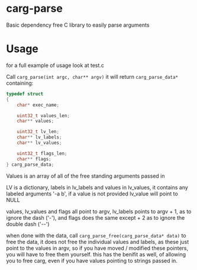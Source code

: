 # carg-parse

Basic dependency free C library to easily parse arguments

# Usage

for a full example of usage look at test.c

Call
`carg_parse(int argc, char** argv)`
it will return `carg_parse_data*` containing:
```c
typedef struct 
{
    char* exec_name;

    uint32_t values_len;
    char** values;

    uint32_t lv_len;
    char** lv_labels;
    char** lv_values;

    uint32_t flags_len;
    char** flags;
} carg_parse_data;
```

Values is an array of all of the free standing arguments passed in

LV is a dictionary, labels in lv_labels and values in lv_values, it contains any labeled arguments '-a b', if a value is not provided lv_value will point to NULL

values, lv_values and flags all point to argv, lv_labels points to argv + 1, as to ignore the dash ('-'), and flags does the same except + 2 as to ignore the double dash ('--')

when done with the data, call
`carg_parse_free(carg_parse_data* data)`
to free the data, it does not free the individual values and labels, as these just point to the values in argv, so if you have moved / modified these pointers, you will have to free them yourself. this has the benifit as well, of allowing you to free carg, even if you have values pointing to strings passed in.
